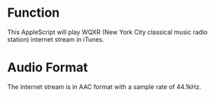 # Function

This AppleScript will play WQXR (New York City classical music radio station) internet stream in iTunes.

# Audio Format

The internet stream is in AAC format with a sample rate of 44.1kHz.